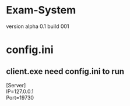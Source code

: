 # Exam-System
version alpha 0.1
build 001
# config.ini
client.exe need config.ini to run
------------------------------------------------------------------------------------
[Server]<br />
IP=127.0.0.1<br />
Port=19730<br />
